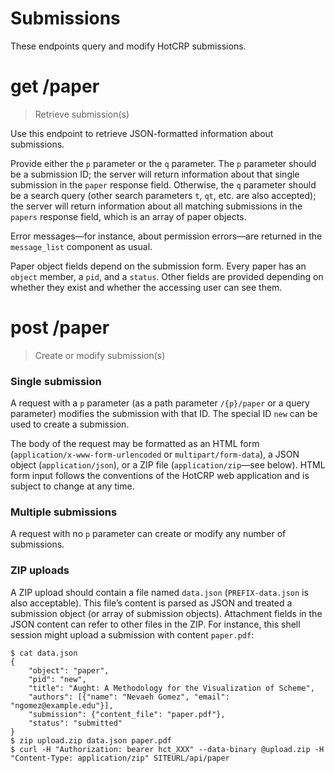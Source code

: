 # Submissions

These endpoints query and modify HotCRP submissions.


# get /paper

> Retrieve submission(s)

Use this endpoint to retrieve JSON-formatted information about submissions.

Provide either the `p` parameter or the `q` parameter. The `p` parameter
should be a submission ID; the server will return information about that
single submission in the `paper` response field. Otherwise, the `q` parameter
should be a search query (other search parameters `t`, `qt`, etc. are also
accepted); the server will return information about all matching submissions
in the `papers` response field, which is an array of paper objects.

Error messages—for instance, about permission errors—are returned in the
`message_list` component as usual.

Paper object fields depend on the submission form. Every paper has an `object`
member, a `pid`, and a `status`. Other fields are provided depending on
whether they exist and whether the accessing user can see them.


# post /paper

> Create or modify submission(s)

### Single submission

A request with a `p` parameter (as a path parameter `/{p}/paper` or a query
parameter) modifies the submission with that ID. The special ID `new` can be
used to create a submission.

The body of the request may be formatted as an HTML form
(`application/x-www-form-urlencoded` or `multipart/form-data`), a JSON object
(`application/json`), or a ZIP file (`application/zip`—see below). HTML form
input follows the conventions of the HotCRP web application and is subject to
change at any time.

### Multiple submissions

A request with no `p` parameter can create or modify any number of
submissions.


### ZIP uploads

A ZIP upload should contain a file named `data.json` (`PREFIX-data.json` is
also acceptable). This file’s content is parsed as JSON and treated a
submission object (or array of submission objects). Attachment fields in the
JSON content can refer to other files in the ZIP. For instance, this shell
session might upload a submission with content `paper.pdf`:

```
$ cat data.json
{
	"object": "paper",
	"pid": "new",
	"title": "Aught: A Methodology for the Visualization of Scheme",
	"authors": [{"name": "Nevaeh Gomez", "email": "ngomez@example.edu"}],
	"submission": {"content_file": "paper.pdf"},
	"status": "submitted"
}
$ zip upload.zip data.json paper.pdf
$ curl -H "Authorization: bearer hct_XXX" --data-binary @upload.zip -H "Content-Type: application/zip" SITEURL/api/paper
```
